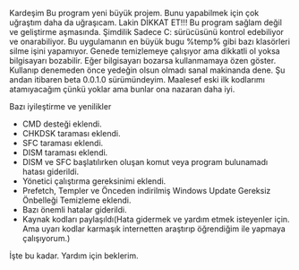 Kardeşim Bu program yeni büyük projem. Bunu yapabilmek için çok uğraştım daha da uğraşıcam. Lakin DİKKAT ET!!! Bu program sağlam değil ve geliştirme aşmasında. Şimdilik Sadece C: sürücüsünü kontrol edebiliyor ve onarabiliyor. Bu uygulamanın en büyük bugu %temp% gibi bazı klasörleri silme işini yapamıyor. Genede temizlemeye çalışıyor ama dikkatli ol yoksa bilgisayarı bozabilir. Eğer bilgisayarı bozarsa kullanmamaya özen göster. Kullanıp denemeden önce yedeğin olsun olmadı sanal makinanda dene. Şu andan itibaren beta 0.0.1.0 sürümündeyim. Maalesef eski ilk kodlarımı atamıyacağım çünkü yoklar ama bunlar ona nazaran daha iyi.

  Bazı iyileştirme ve yenilikler
  * CMD desteği eklendi.
  * CHKDSK taraması eklendi.
  * SFC taraması eklendi.
  * DISM taraması eklendi.
  * DISM ve SFC başlatılırken oluşan komut veya program bulunamadı hatası giderildi.
  * Yönetici çalıştırma gereksinimi eklendi.
  * Prefetch, Templer ve Önceden indirilmiş Windows Update Gereksiz Önbelleği Temizleme eklendi.
  * Bazı önemli hatalar giderildi.
  * Kaynak kodları paylaşıldı(Hata gidermek ve yardım etmek isteyenler için. Ama uyarı kodlar karmaşık internetten araştırıp öğrendiğim ile yapmaya çalışıyorum.)

İşte bu kadar. Yardım için beklerim.
